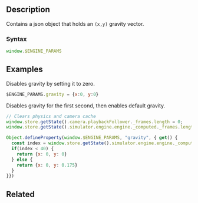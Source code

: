 ## Description

Contains a json object that holds an `(x,y)` gravity vector.

### Syntax

```js
window.$ENGINE_PARAMS
```

## Examples

Disables gravity by setting it to zero.

```js
$ENGINE_PARAMS.gravity = {x:0, y:0}
```

Disables gravity for the first second, then enables default gravity.

```js
// Clears physics and camera cache
window.store.getState().camera.playbackFollower._frames.length = 0;
window.store.getState().simulator.engine.engine._computed._frames.length = 1;

Object.defineProperty(window.$ENGINE_PARAMS, "gravity", { get() {
  const index = window.store.getState().simulator.engine.engine._computed._frames.length;
  if(index < 40) {
    return {x: 0, y: 0}
  } else {
    return {x: 0, y: 0.175}
  }
}})
```

## Related

